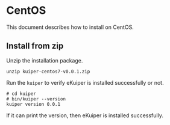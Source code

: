 # CentOS

This document describes how to install on CentOS.

## Install from zip

Unzip the installation package.

`unzip kuiper-centos7-v0.0.1.zip`

Run the `kuiper` to verify eKuiper is installed successfully or not.

```shell
# cd kuiper
# bin/kuiper --version
kuiper version 0.0.1
```

If it can print the version, then eKuiper is installed successfully. 